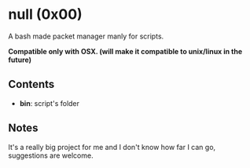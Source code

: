 # null (0x00)
A bash made packet manager manly for scripts.

**Compatible only with OSX. (will make it compatible to unix/linux in the future)**

## Contents
* **bin**: script's folder

## Notes
It's a really big project for me and I don't know how far I can go, suggestions are welcome.
